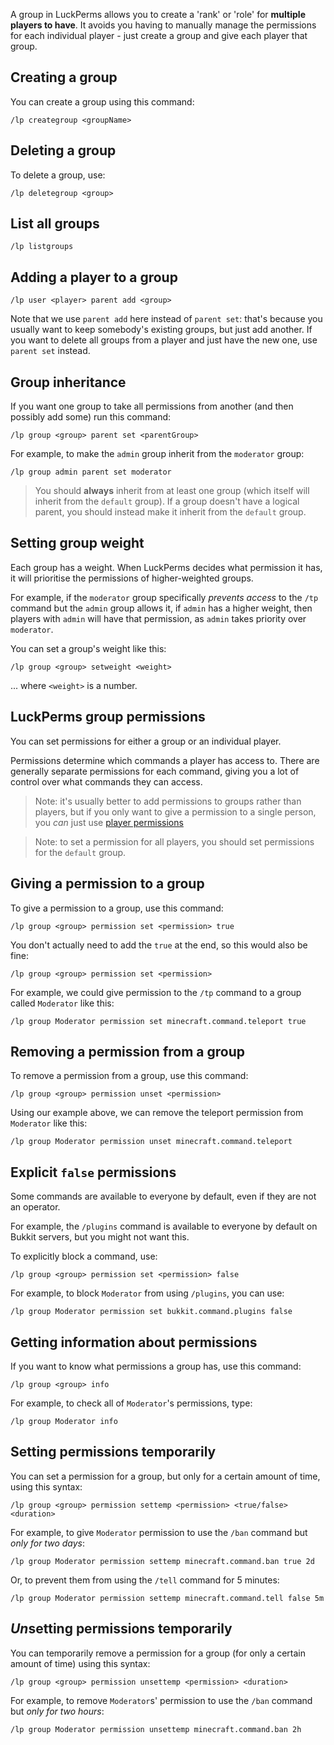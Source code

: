 
A group in LuckPerms allows you to create a 'rank' or 'role' for **multiple players to have**. It avoids you having to manually manage the permissions for each individual player - just create a group and give each player that group.

## Creating a group

You can create a group using this command:

```text
/lp creategroup <groupName>
```

## Deleting a group

To delete a group, use:

```text
/lp deletegroup <group>
```

## List all groups

```text
/lp listgroups
```

## Adding a player to a group

```text
/lp user <player> parent add <group>
```

Note that we use `parent add` here instead of `parent set`: that's because you usually want to keep somebody's existing groups, but just add another. If you want to delete all groups from a player and just have the new one, use `parent set` instead.

## Group inheritance

If you want one group to take all permissions from another (and then possibly add some) run this command:

```text
/lp group <group> parent set <parentGroup>
```

For example, to make the `admin` group inherit from the `moderator` group:

```text
/lp group admin parent set moderator
```

> You should **always** inherit from at least one group (which itself will inherit from the `default` group). If a group doesn't have a logical parent, you should instead make it inherit from the `default` group.

## Setting group weight

Each group has a weight. When LuckPerms decides what permission it has, it will prioritise the permissions of higher-weighted groups.

For example, if the `moderator` group specifically _prevents access_ to the `/tp` command but the `admin` group allows it, if `admin` has a higher weight, then players with `admin` will have that permission, as `admin` takes priority over `moderator`.

You can set a group's weight like this:

```text
/lp group <group> setweight <weight>
```

... where `<weight>` is a number.

## LuckPerms group permissions

You can set permissions for either a group or an individual player.

Permissions determine which commands a player has access to. There are generally separate permissions for each command, giving you a lot of control over what commands they can access.

> Note: it's usually better to add permissions to groups rather than players, but if you only want to give a permission to a single person, you _can_ just use [player permissions](https://dylanopen.github.io/serverbook/luckperms/player-permissions.html)

> Note: to set a permission for all players, you should set permissions for the `default` group.

## Giving a permission to a group

To give a permission to a group, use this command:

```text
/lp group <group> permission set <permission> true
```

You don't actually need to add the `true` at the end, so this would also be fine:

```text
/lp group <group> permission set <permission>
```

For example, we could give permission to the `/tp` command to a group called `Moderator` like this:

```text
/lp group Moderator permission set minecraft.command.teleport true
```

## Removing a permission from a group

To remove a permission from a group, use this command:

```text
/lp group <group> permission unset <permission>
```

Using our example above, we can remove the teleport permission from `Moderator` like this:

```text
/lp group Moderator permission unset minecraft.command.teleport
```

## Explicit `false` permissions

Some commands are available to everyone by default, even if they are not an operator.

For example, the `/plugins` command is available to everyone by default on Bukkit servers, but you might not want this.

To explicitly block a command, use:

```text
/lp group <group> permission set <permission> false
```

For example, to block `Moderator` from using `/plugins`, you can use:

```text
/lp group Moderator permission set bukkit.command.plugins false
```

## Getting information about permissions

If you want to know what permissions a group has, use this command:

```text
/lp group <group> info
```

For example, to check all of `Moderator`'s permissions, type:

```text
/lp group Moderator info
```

## Setting permissions temporarily

You can set a permission for a group, but only for a certain amount of time, using this syntax:

```text
/lp group <group> permission settemp <permission> <true/false> <duration>
```

For example, to give `Moderator` permission to use the `/ban` command but _only for two days_:

```text
/lp group Moderator permission settemp minecraft.command.ban true 2d
```

Or, to prevent them from using the `/tell` command for 5 minutes:

```text
/lp group Moderator permission settemp minecraft.command.tell false 5m
```

## *Un*setting permissions temporarily

You can temporarily remove a permission for a group (for only a certain amount of time) using this syntax:

```text
/lp group <group> permission unsettemp <permission> <duration>
```

For example, to remove `Moderator`s' permission to use the `/ban` command but _only for two hours_:

```text
/lp group Moderator permission unsettemp minecraft.command.ban 2h
```
